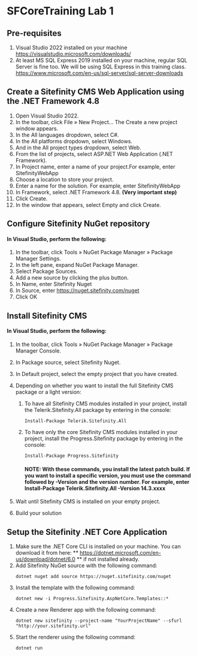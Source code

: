 # SFCoreTraining Lab 1

## Pre-requisites
1. Visual Studio 2022 installed on your machine https://visualstudio.microsoft.com/downloads/
2. At least MS SQL Express 2019 installed on your machine, regular SQL Server is fine too. We will be using SQL Express in this training class. https://www.microsoft.com/en-us/sql-server/sql-server-downloads

## Create a Sitefinity CMS Web Application using the .NET Framework 4.8

1. Open Visual Studio 2022.
2. In the toolbar, click File » New Project… The Create a new project window appears.
3. In the All languages dropdown, select C#.
4. In the All platforms dropdown, select Windows.
5. And in the All project types dropdown, select Web.
6. From the list of projects, select ASP.NET Web Application (.NET Framework).
7. In Project name, enter a name of your project.For example, enter SitefinityWebApp
8. Choose a location to store your project.
9. Enter a name for the solution. For example, enter SitefinityWebApp
10. In Framework, select .NET Framework 4.8. **(Very important step)**
11. Click Create.
12. In the window that appears, select Empty and click Create.


## Configure Sitefinity NuGet repository
####  In Visual Studio, perform the following:
1. In the toolbar, click Tools » NuGet Package Manager » Package Manager Settings.
2. In the left pane, expand NuGet Package Manager.
3. Select Package Sources.
4. Add a new source by clicking the plus button.
5. In Name, enter Sitefinity Nuget
6. In Source, enter https://nuget.sitefinity.com/nuget
7. Click OK

## Install Sitefinity CMS
#### In Visual Studio, perform the following:

1. In the toolbar, click Tools » NuGet Package Manager » Package Manager Console.
2. In Package source, select Sitefinity Nuget.
3. In Default project, select the empty project that you have created.
4. Depending on whether you want to install the full Sitefinity CMS package or a light version:
    1. To have all Sitefinity CMS modules installed in your project, install the Telerik.Sitefinity.All package by entering in the console: 
        ```
        Install-Package Telerik.Sitefinity.All
        ```
    1. To have only the core Sitefinity CMS modules installed in your project, install the Progress.Sitefinity package by entering in the console: 
        ```
        Install-Package Progress.Sitefinity
        ```
        #### NOTE: With these commands, you install the latest patch build. If you want to install a specific version, you must use the command followed by -Version and the version number. For example, enter Install-Package Telerik.Sitefinity.All -Version 14.3.xxxx

5. Wait until Sitefinity CMS is installed on your empty project. 
6. Build your solution

## Setup the Sitefinity .NET Core Application

1. Make sure the .NET Core CLI is installed on your machine. You can download it from here: ** https://dotnet.microsoft.com/en-us/download/dotnet/6.0 ** if not installed already.
2. Add Sitefinity NuGet source with the following command: 
   ```
   dotnet nuget add source https://nuget.sitefinity.com/nuget
   ```
3. Install the template with the following command:
   ```
   dotnet new -i Progress.Sitefinity.AspNetCore.Templates::*
   ```
4. Create a new Renderer app with the following command:
    ```
    dotnet new sitefinity --project-name "YourProjectName" --sfurl "http://your.sitefinity.url"
    ```
5. Start the renderer using the following command:
    ```
    dotnet run
    ```